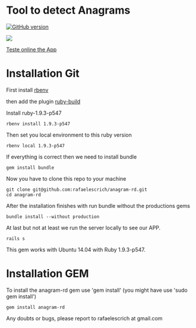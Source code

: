 # Tool to detect Anagrams

[![GitHub version](https://badge.fury.io/gh/rafaelescrich%2Fanagram-rd.svg)](http://badge.fury.io/gh/rafaelescrich%2Fanagram-rd)

![](https://https://dl.dropboxusercontent.com/u/3150365/anagram-rd.jpg)

[Teste online the App](http://anagram-rd.herokuapp.com/)

# Installation Git

First install [rbenv](https://github.com/sstephenson/rbenv)

then add the plugin [ruby-build](https://github.com/sstephenson/ruby-build)

Install ruby-1.9.3-p547
```
rbenv install 1.9.3-p547
```
Then set you local environment to this ruby version
```
rbenv local 1.9.3-p547
```
If everything is correct then we need to install bundle
```
gem install bundle
```
Now you have to clone this repo to your machine
```
git clone git@github.com:rafaelescrich/anagram-rd.git
cd anagram-rd
```
After the installation finishes with run bundle without the productions gems
```
bundle install --without production
```
At last but not at least we run the server locally to see our APP.
```
rails s
```

This gem works with Ubuntu 14.04 with Ruby 1.9.3-p547.


# Installation GEM

To install the anagram-rd gem use 'gem install' (you might have use 'sudo gem install')

```
gem install anagram-rd
```
Any doubts or bugs, please report to rafaelescrich at gmail.com